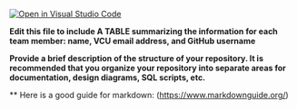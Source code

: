 [![Open in Visual Studio Code](https://classroom.github.com/assets/open-in-vscode-c66648af7eb3fe8bc4f294546bfd86ef473780cde1dea487d3c4ff354943c9ae.svg)](https://classroom.github.com/online_ide?assignment_repo_id=8516842&assignment_repo_type=AssignmentRepo)


**Edit this file to include A TABLE summarizing the information for each team member: name, VCU email address, and GitHub username**

**Provide a brief description of the structure of your repository. It is recommended that you organize your repository into separate areas for documentation, design diagrams, SQL scripts, etc.**

** Here is a good guide for markdown: (https://www.markdownguide.org/)
